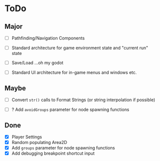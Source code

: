 # ToDo 

## Major

- [ ] Pathfinding/Navigation Components

- [ ] Standard architecture for game environment state and "current run" state

- [ ] Save/Load ...oh my godot

- [ ] Standard UI architecture for in-game menus and windows etc.


## Maybe

- [ ] Convert `str()` calls to Format Strings (or string interpolation if possible)
- [ ] ? Add `avoidGroups` parameter for node spawning functions


## Done

- [x] Player Settings
- [x] Random populating Area2D
- [x] Add `groups` parameter for node spawning functions
- [x] Add debugging breakpoint shortcut input
